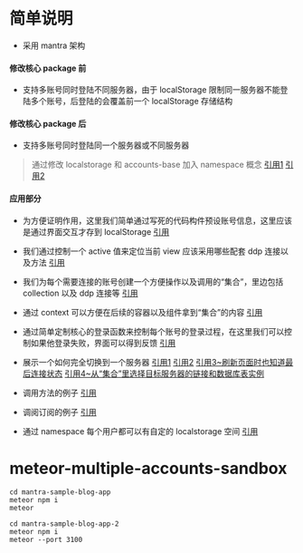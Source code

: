 # 简单说明

- 采用 mantra 架构

#### 修改核心 package 前

- 支持多账号同时登陆不同服务器，由于 localStorage 限制同一服务器不能登陆多个账号，后登陆的会覆盖前一个 localStorage 存储结构

#### 修改核心 package 后

- 支持多账号同时登陆同一个服务器或不同服务器

> 通过修改 localstorage 和 accounts-base 加入 namespace 概念 [引用1](https://github.com/crapthings/meteor-multiple-accounts-sandbox/blob/master/mantra-sample-blog-app/packages/localstorage/localstorage.js#L68) [引用2](https://github.com/crapthings/meteor-multiple-accounts-sandbox/blob/master/mantra-sample-blog-app/packages/accounts-base/accounts_client.js#L495)

#### 应用部分

- 为方便证明作用，这里我们简单通过写死的代码构件预设账号信息，这里应该是通过界面交互才存到 localStorage [引用](https://github.com/crapthings/meteor-multiple-accounts-sandbox/blob/master/mantra-sample-blog-app/client/configs/context.js#L10)

- 我们通过控制一个 active 值来定位当前 view 应该采用哪些配套 ddp 连接以及方法 [引用](https://github.com/crapthings/meteor-multiple-accounts-sandbox/blob/master/mantra-sample-blog-app/client/configs/context.js#L25)

- 我们为每个需要连接的账号创建一个方便操作以及调用的“集合”，里边包括 collection 以及 ddp 连接等 [引用](https://github.com/crapthings/meteor-multiple-accounts-sandbox/blob/master/mantra-sample-blog-app/client/configs/context.js#L34)

- 通过 context 可以方便在后续的容器以及组件拿到“集合”的内容 [引用](https://github.com/crapthings/meteor-multiple-accounts-sandbox/blob/master/mantra-sample-blog-app/client/configs/context.js#L48)

- 通过简单定制核心的登录函数来控制每个账号的登录过程，在这里我们可以控制如果他登录失败，界面可以得到反馈 [引用](https://github.com/crapthings/meteor-multiple-accounts-sandbox/blob/master/mantra-sample-blog-app/client/configs/context.js#L60)

- 展示一个如何完全切换到一个服务器 [引用1](https://github.com/crapthings/meteor-multiple-accounts-sandbox/blob/master/mantra-sample-blog-app/client/modules/core/components/switch.js#L26) [引用2](https://github.com/crapthings/meteor-multiple-accounts-sandbox/blob/master/mantra-sample-blog-app/client/modules/core/actions/accounts.js#L2) [引用3~刷新页面时也知道最后连接状态](https://github.com/crapthings/meteor-multiple-accounts-sandbox/blob/master/mantra-sample-blog-app/client/configs/context.js#L43) [引用4~从“集合”里选择目标服务器的链接和数据库表实例](https://github.com/crapthings/meteor-multiple-accounts-sandbox/blob/master/mantra-sample-blog-app/client/modules/core/containers/postlist.js#L6)

- 调用方法的例子 [引用](https://github.com/crapthings/meteor-multiple-accounts-sandbox/blob/master/mantra-sample-blog-app/client/modules/core/actions/posts.js#L13)

- 调阅订阅的例子 [引用](https://github.com/crapthings/meteor-multiple-accounts-sandbox/blob/master/mantra-sample-blog-app/client/modules/core/containers/postlist.js#L10)

- 通过 namespace 每个用户都可以有自定的 localstorage 空间 [引用](https://github.com/crapthings/meteor-multiple-accounts-sandbox/blob/master/mantra-sample-blog-app/client/configs/context.js#L20)

# meteor-multiple-accounts-sandbox

```
cd mantra-sample-blog-app
meteor npm i
meteor
```

```
cd mantra-sample-blog-app-2
meteor npm i
meteor --port 3100
```
